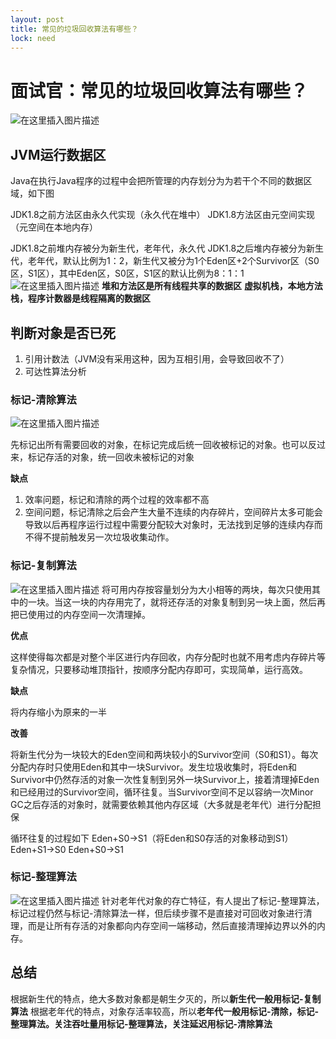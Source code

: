 ```yaml
---
layout: post
title: 常见的垃圾回收算法有哪些？
lock: need
---
```



# 面试官：常见的垃圾回收算法有哪些？

![在这里插入图片描述](https://img-blog.csdnimg.cn/20200301000558193.jpg?)
## JVM运行数据区
Java在执行Java程序的过程中会把所管理的内存划分为为若干个不同的数据区域，如下图

JDK1.8之前方法区由永久代实现（永久代在堆中）
JDK1.8方法区由元空间实现（元空间在本地内存）

JDK1.8之前堆内存被分为新生代，老年代，永久代
JDK1.8之后堆内存被分为新生代，老年代，默认比例为1：2，新生代又被分为1个Eden区+2个Survivor区（S0区，S1区），其中Eden区，S0区，S1区的默认比例为8：1：1
![在这里插入图片描述](https://img-blog.csdnimg.cn/20200229203744261.png?x-oss-process=image/watermark,type_ZmFuZ3poZW5naGVpdGk,shadow_10,text_aHR0cHM6Ly9ibG9nLmNzZG4ubmV0L3p6dGlfZXJsaWU=,size_16,color_FFFFFF,t_70)
**堆和方法区是所有线程共享的数据区**
**虚拟机栈，本地方法栈，程序计数器是线程隔离的数据区**
## 判断对象是否已死
1. 引用计数法（JVM没有采用这种，因为互相引用，会导致回收不了）
2. 可达性算法分析
### 标记-清除算法
![在这里插入图片描述](https://img-blog.csdnimg.cn/202002292307177.PNG?)

先标记出所有需要回收的对象，在标记完成后统一回收被标记的对象。也可以反过来，标记存活的对象，统一回收未被标记的对象

**缺点**

 1. 效率问题，标记和清除的两个过程的效率都不高
 2. 空间问题，标记清除之后会产生大量不连续的内存碎片，空间碎片太多可能会导致以后再程序运行过程中需要分配较大对象时，无法找到足够的连续内存而不得不提前触发另一次垃圾收集动作。
### 标记-复制算法
![在这里插入图片描述](https://img-blog.csdnimg.cn/20200229230957804.PNG?)
将可用内存按容量划分为大小相等的两块，每次只使用其中的一块。当这一块的内存用完了，就将还存活的对象复制到另一块上面，然后再把已使用过的内存空间一次清理掉。

**优点**

这样使得每次都是对整个半区进行内存回收，内存分配时也就不用考虑内存碎片等复杂情况，只要移动堆顶指针，按顺序分配内存即可，实现简单，运行高效。

**缺点**

 将内存缩小为原来的一半

**改善**

将新生代分为一块较大的Eden空间和两块较小的Survivor空间（S0和S1）。每次分配内存时只使用Eden和其中一块Survivor。发生垃圾收集时，将Eden和Survivor中仍然存活的对象一次性复制到另外一块Survivor上，接着清理掉Eden和已经用过的Survivor空间，循环往复。当Survivor空间不足以容纳一次Minor GC之后存活的对象时，就需要依赖其他内存区域（大多就是老年代）进行分配担保

循环往复的过程如下
Eden+S0->S1（将Eden和S0存活的对象移动到S1）
Eden+S1->S0
Eden+S0->S1

### 标记-整理算法
![在这里插入图片描述](https://img-blog.csdnimg.cn/20200229231012212.PNG?)
针对老年代对象的存亡特征，有人提出了标记-整理算法，标记过程仍然与标记-清除算法一样，但后续步骤不是直接对可回收对象进行清理，而是让所有存活的对象都向内存空间一端移动，然后直接清理掉边界以外的内存。
## 总结
根据新生代的特点，绝大多数对象都是朝生夕灭的，所以**新生代一般用标记-复制算法**
根据老年代的特点，对象存活率较高，所以**老年代一般用标记-清除，标记-整理算法。关注吞吐量用标记-整理算法，关注延迟用标记-清除算法**